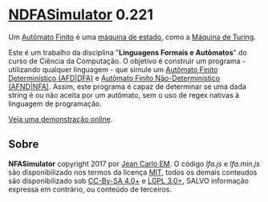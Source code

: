 [NDFASimulator](http://opensource.jeancarloem.com/NDFASimulator/) 0.221
========================================

Um [Autômato Finito](https://pt.wikipedia.org/wiki/Teoria_dos_aut%C3%B4matos) é uma [máquina de estado](https://pt.wikipedia.org/wiki/M%C3%A1quina_de_estados_finita), como a [Máquina de Turing](https://pt.wikipedia.org/wiki/M%C3%A1quina_de_Turing).

Este é um trabalho da disciplina "**Linguagens Formais e Autômatos**" do curso de Ciência da Computação. O objetivo é construir um programa - utilizando qualquer linguagem - que simule um [Autômato Finito Determinístico (AFD|DFA)](https://pt.wikipedia.org/wiki/Aut%C3%B4mato_finito_determin%C3%ADstico) e [Autômato Finito Não-Determinístico (AFND|NFA)](https://pt.wikipedia.org/wiki/M%C3%A1quina_de_estados_finitos_n%C3%A3o_determin%C3%ADstica). Assim, este programa é capaz de determinar se uma dada string é ou não aceita por um autômato, sem o uso de regex nativas à linguagem de programação.

[Veja uma demonstração online](http://opensource.jeancarloem.com/NDFASimulator/).

## Sobre

**NFASimulator** copyright 2017 por [Jean Carlo EM](http://jeancarloem.com/).
O código *lfa.js* e *lfa.min.js* são disponibilizado nos termos da licença [MIT](https://opensource.org/licenses/MIT), todos os demais conteudos são disponibilizado sob [CC-By-SA 4.0+](https://creativecommons.org/licenses/by-sa/4.0/) e [LGPL 3.0+](https://www.gnu.org/licenses/lgpl-3.0.en.html), SALVO informação expressa em contrário, ou conteúdo de terceiros.